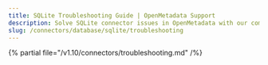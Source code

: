 ```yaml
---
title: SQLite Troubleshooting Guide | OpenMetadata Support
description: Solve SQLite connector issues in OpenMetadata with our comprehensive troubleshooting guide. Fix connection errors, resolve common problems & optimize performance.
slug: /connectors/database/sqlite/troubleshooting
---
```


{% partial file="/v1.10/connectors/troubleshooting.md" /%}
